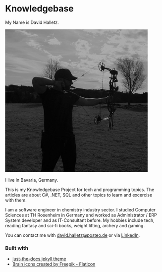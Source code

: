 
# Knowledgebase

My Name is David Halletz.

![David Halletz](/assets/images/David_Halletz.jpg)

I live in Bavaria, Germany.

This is my Knowledgebase Project for tech and programming topics. The articles are about C#, .NET, SQL and other topics to learn and excercise with them.


I am a software engineer in chemistry industry sector. I studied Computer Sciences at TH Rosenheim in Germany and worked as Administrator / ERP System developer and as IT-Consultant before. 
My hobbies include tech, reading fantasy and sci-fi books, weight lifting, archery and gaming.

You can contact me with [david.halletz@posteo.de](mail-to:david.halletz@posteo.de) or via [LinkedIn](https://www.linkedin.com/in/david-halletz/).


### Built with

* [just-the-docs jekyll theme](https://github.com/just-the-docs/just-the-docs) 
* [Brain icons created by Freepik - Flaticon](https://www.flaticon.com/free-icons/brain) 